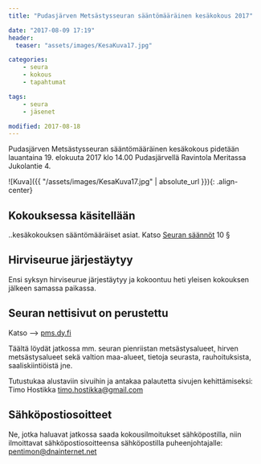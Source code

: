 ```yaml
---
title: "Pudasjärven Metsästysseuran sääntömääräinen kesäkokous 2017"

date: "2017-08-09 17:19"
header:
  teaser: "assets/images/KesaKuva17.jpg"

categories:
    - seura
    - kokous
    - tapahtumat

tags:
    - seura
    - jäsenet

modified: 2017-08-18
---
```

Pudasjärven Metsästysseuran sääntömääräinen kesäkokous pidetään lauantaina 19. elokuuta 2017 klo 14.00 Pudasjärvellä Ravintola Meritassa Jukolantie 4.

![Kuva]({{ "/assets/images/KesaKuva17.jpg" | absolute_url }}){: .align-center}

## Kokouksessa käsitellään

..kesäkokouksen sääntömääräiset asiat. Katso [Seuran säännöt][576e6664] 10 §

  [576e6664]: https://timohoo.github.io/PMSry2/dokkarit/PMS_saannot/ "Säännöt"

## Hirviseurue järjestäytyy

Ensi syksyn hirviseurue järjestäytyy ja kokoontuu heti yleisen kokouksen jälkeen samassa paikassa.

## Seuran nettisivut on perustettu

Katso --> [pms.dy.fi](http://pms.dy.fi)

Täältä löydät jatkossa mm. seuran pienriistan metsästysalueet, hirven metsästysalueet sekä valtion maa-alueet, tietoja seurasta, rauhoituksista, saaliskiintiöistä jne.

Tutustukaa alustaviin sivuihin ja antakaa palautetta sivujen kehittämiseksi:
Timo Hostikka <timo.hostikka@gmail.com>

## Sähköpostiosoitteet

Ne, jotka haluavat jatkossa saada kokousilmoitukset sähköpostilla, niin ilmoittavat sähköpostiosoitteensa sähköpostilla puheenjohtajalle: <pentimon@dnainternet.net>
